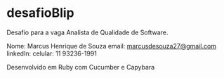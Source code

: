 # desafioBlip
Desafio para a vaga Analista de Qualidade de Software. 

Nome: Marcus Henrique de Souza
email: marcusdesouza27@gmail.com
linkedIn: 
celular: 11 93236-1991

Desenvolvido em Ruby com Cucumber e Capybara